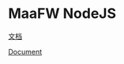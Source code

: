# MaaFW NodeJS

[文档](../../../docs/zh_cn/NodeJS/J1.1-快速开始.md)

[Document](../../../docs/en_us/NodeJS/J1.1-QuickStarted.md)
